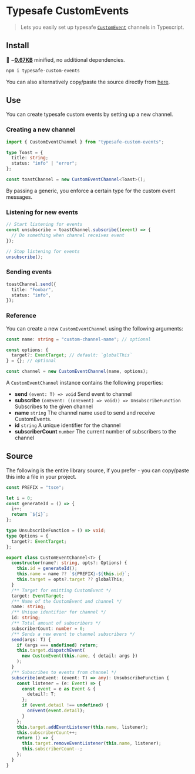 # Typesafe CustomEvents

> Lets you easily set up typesafe [`CustomEvent`](https://developer.mozilla.org/en-US/docs/Web/API/CustomEvent) channels in Typescript.

## Install

💾 ~[**0.67KB**](https://bundlephobia.com/package/typesafe-custom-events) minified, no additional dependencies.

```bash
npm i typesafe-custom-events
```

You can also alternatively copy/paste the source directly from [here](#source).

## Use

You can create typesafe custom events by setting up a new channel.

### Creating a new channel

```typescript
import { CustomEventChannel } from "typesafe-custom-events";

type Toast = {
  title: string;
  status: "info" | "error";
};

const toastChannel = new CustomEventChannel<Toast>();
```

By passing a generic, you enforce a certain type for the custom event messages.

### Listening for new events

```typescript
// Start listening for events
const unsubscribe = toastChannel.subscribe((event) => {
  // Do something when channel receives event
});

// Stop listening for events
unsubscribe();
```

### Sending events

```typescript
toastChannel.send({
  title: "Foobar",
  status: "info",
});
```

### Reference

You can create a new `CustomEventChannel` using the following arguments:

```typescript
const name: string = "custom-channel-name"; // optional

const options: {
  target?: EventTarget; // default: `globalThis`
} = {}; // optional

const channel = new CustomEventChannel(name, options);
```

A `CustomEventChannel` instance contains the following properties:

- **send** `(event: T) => void` Send event to channel
- **subscribe** `(onEvent: ((onEvent) => void)) => UnsubscribeFunction` Subscribes to the given channel
- **name** `string` The channel name used to send and receive CustomEvents.
- **id** `string` A unique identifier for the channel
- **subscriberCount** `number` The current number of subscribers to the channel

## Source

The following is the entire library source, if you prefer - you can copy/paste this into a file in your project.

```typescript
const PREFIX = "tsce";

let i = 0;
const generateId = () => {
  i++;
  return `${i}`;
};

type UnsubscribeFunction = () => void;
type Options = {
  target?: EventTarget;
};

export class CustomEventChannel<T> {
  constructor(name?: string, opts?: Options) {
    this.id = generateId();
    this.name = name ?? `${PREFIX}-${this.id}`;
    this.target = opts?.target ?? globalThis;
  }
  /** Target for emitting CustomEvent */
  target: EventTarget;
  /** Name of the CustomEvent and channel */
  name: string;
  /** Unique identifier for channel */
  id: string;
  /** Total amount of subscribers */
  subscriberCount: number = 0;
  /** Sends a new event to channel subscribers */
  send(args: T) {
    if (args === undefined) return;
    this.target.dispatchEvent(
      new CustomEvent(this.name, { detail: args })
    );
  }
  /** Subscribes to events from channel */
  subscribe(onEvent: (event: T) => any): UnsubscribeFunction {
    const listener = (e: Event) => {
      const event = e as Event & {
        detail?: T;
      };
      if (event.detail !== undefined) {
        onEvent(event.detail);
      }
    };
    this.target.addEventListener(this.name, listener);
    this.subscriberCount++;
    return () => {
      this.target.removeEventListener(this.name, listener);
      this.subscriberCount--;
    };
  }
}
```
